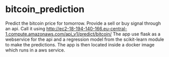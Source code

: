 # bitcoin_prediction
Predict the bitcoin price for tomorrow. 
Provide a sell or buy signal through an api. 
Call it using http://ec2-18-194-140-166.eu-central-1.compute.amazonaws.com/api_v1/predict/bitcoin/
The app use flask as a webservice for the api and a regression model from the scikit-learn module to make the predictions. The app is then located inside a docker image which runs in a aws service.
